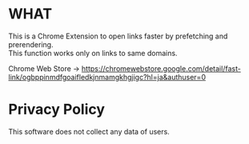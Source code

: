 # WHAT

This is a Chrome Extension to open links faster by prefetching and prerendering.  
This function works only on links to same domains.  

Chrome Web Store → https://chromewebstore.google.com/detail/fast-link/ogbppinmdfgoaifledkjnmamgkhgjigc?hl=ja&authuser=0

# Privacy Policy

This software does not collect any data of users.
